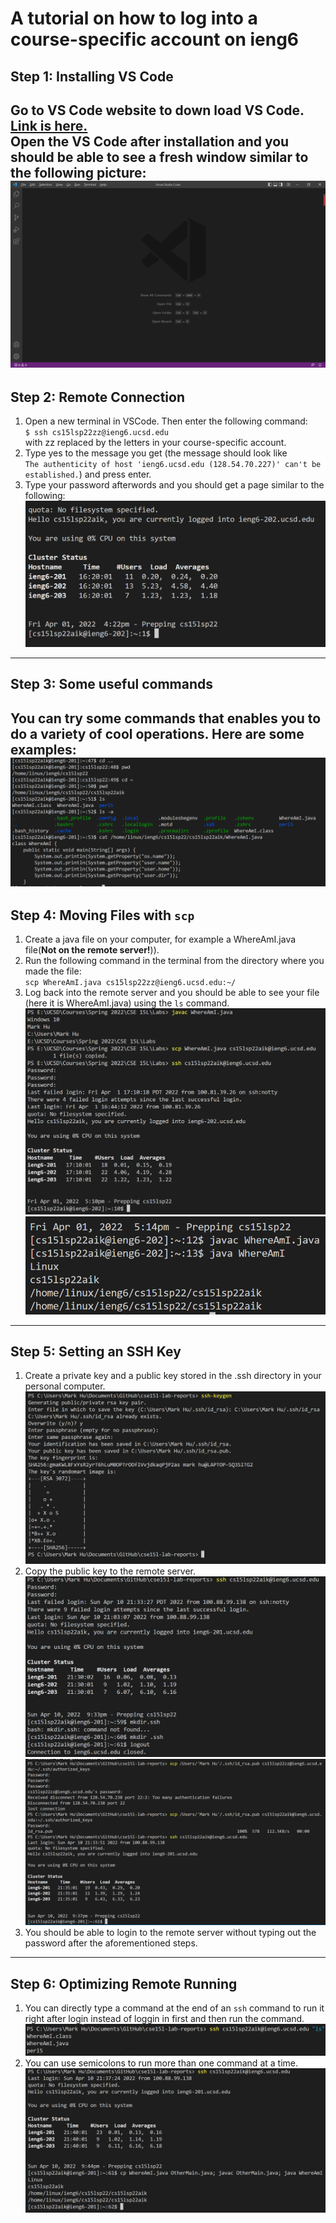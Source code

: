 # A tutorial on how to log into a course-specific account on ieng6

## **Step 1: Installing VS Code** 
Go to VS Code website to down load VS Code. [Link is here.](https://code.visualstudio.com/)  
Open the VS Code after installation and you should be able to see a fresh window similar to the following picture:  
![image](VS_Code_Homepage.png)  
---

## **Step 2: Remote Connection**  
1. Open a new terminal in VSCode. Then enter the following command:  
`$ ssh cs15lsp22zz@ieng6.ucsd.edu`  
with zz replaced by the letters in your course-specific account.
2. Type yes to the message you get (the message should look like  
`The authenticity of host 'ieng6.ucsd.edu (128.54.70.227)' can't be established.`) and press enter.
3. Type your password afterwords and you should get a page similar to the following:  
![image](Successful_Login.png)  
***

## **Step 3: Some useful commands**
You can try some commands that enables you to do a variety of cool operations. Here are some examples:  
![image](Some_Commands.png)  
---

## **Step 4: Moving Files with `scp`**
1. Create a java file on your computer, for example a WhereAmI.java file(**Not on the remote server!**)).
2. Run the following command in the terminal from the directory where you made the file:  
`scp WhereAmI.java cs15lsp22zz@ieng6.ucsd.edu:~/`
3. Log back into the remote server and you should be able to see your file (here it is WhereAmI.java) using the `ls` command.
![image](Copying_File_1.png)
![image](Copying_File_2.png)
---

## **Step 5: Setting an SSH Key**
1. Create a private key and a public key stored in the .ssh directory in your personal computer.
![image](SSH_Keys1.png)
2. Copy the public key to the remote server.
![image](SSH_Keys2.png)
![image](SSH_Keys3.png)
3. You should be able to login to the remote server without typing out the password after the aforementioned steps.
---

## **Step 6: Optimizing Remote Running**
1. You can directly type a command at the end of an `ssh` command to run it right after login instead of loggin in first and then run the command.
![image](Optimizing_Command1.png)  
2. You can use semicolons to run more than one command at a time.
![image](Optimizing_Command2.png)
